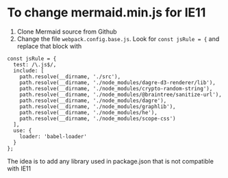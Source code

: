 # To change mermaid.min.js for IE11

1. Clone Mermaid source from Github
1. Change the file `webpack.config.base.js`. Look for `const jsRule = {` and replace that block with

```
const jsRule = {
  test: /\.js$/,
  include: [
    path.resolve(__dirname, './src'),
    path.resolve(__dirname, './node_modules/dagre-d3-renderer/lib'),
    path.resolve(__dirname, './node_modules/crypto-random-string'),
    path.resolve(__dirname, './node_modules/@braintree/sanitize-url'),
    path.resolve(__dirname, './node_modules/dagre'),
    path.resolve(__dirname, './node_modules/graphlib'),
    path.resolve(__dirname, './node_modules/he'),
    path.resolve(__dirname, './node_modules/scope-css')
  ],
  use: {
    loader: 'babel-loader'
  }
};
```

The idea is to add any library used in package.json that is not compatible with IE11